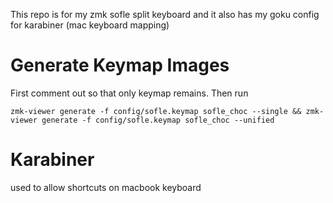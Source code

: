This repo is for my zmk sofle split keyboard and it also has my goku config for karabiner (mac keyboard mapping)


# Generate Keymap Images

First comment out so that only keymap remains. Then run

```zmk-viewer generate -f config/sofle.keymap sofle_choc --single && zmk-viewer generate -f config/sofle.keymap sofle_choc --unified```


# Karabiner
used to allow shortcuts on macbook keyboard
